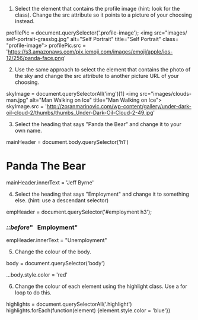 1. Select the element that contains the profile image (hint: look for the class). Change the src attribute so it points to a picture of your choosing instead.

profilePic = document.querySelector('.profile-image');
<img src=​"images/​self-portrait-grassbg.jpg" alt=​"Self Portrait" title=​"Self Portrait" class=​"profile-image">​
profilePic.src = 'https://s3.amazonaws.com/pix.iemoji.com/images/emoji/apple/ios-12/256/panda-face.png'

2. Use the same approach to select the element that contains the photo of the sky and change the src attribute to another picture URL of your choosing.

skyImage = document.querySelectorAll('img')[1]
<img src=​"images/​clouds-man.jpg" alt=​"Man Walking on Ice" title=​"Man Walking on Ice">​
skyImage.src = 'http://zoranmarinovic.com/wp-content/gallery/under-dark-oil-cloud-2/thumbs/thumbs_Under-Dark-Oil-Cloud-2-49.jpg'

3. Select the heading that says "Panda the Bear" and change it to your own name.

mainHeader = document.body.querySelector('h1')
<h1 class=​"highlight">​Panda The Bear​</h1>​
mainHeader.innerText = 'Jeff Byrne'

4. Select the heading that says "Employment" and change it to something else. (hint: use a descendant selector)

empHeader = document.querySelector('#employment h3');
<h3 class=​"info-title">​<i class=​"icon-suitcase">​::before​</i>​" &nbsp; Employment"</h3>​
empHeader.innerText = "Unemployment"

5. Change the colour of the body.

body = document.querySelector('body')
<body>​…​</body>​
body.style.color = 'red'

6. Change the colour of each element using the highlight class. Use a for loop to do this.

highlights = document.querySelectorAll('.highlight')
highlights.forEach(function(element) {element.style.color = 'blue'})

